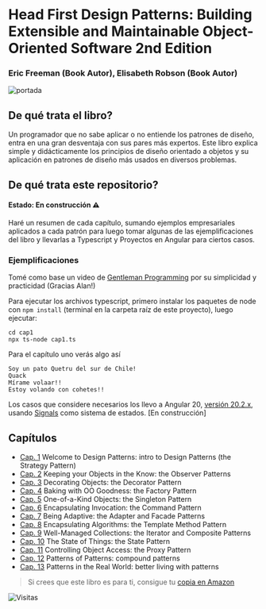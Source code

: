 
# Head First Design Patterns: Building Extensible and Maintainable Object-Oriented Software 2nd Edition 


###  Eric Freeman (Book Autor), Elisabeth Robson (Book Autor)

![portada](https://m.media-amazon.com/images/I/91quawUTiVL._SY342_.jpg)

## De qué trata el libro?

Un programador que no sabe aplicar o no entiende los patrones de diseño, entra en una gran desventaja con sus pares más expertos. Este libro explica simple y didácticamente los principios de diseño orientado a objetos y su aplicación en patrones de diseño más usados en diversos problemas.

## De qué trata este repositorio?
#### Estado: En construcción ⚠️

Haré un resumen de cada capítulo, sumando ejemplos empresariales aplicados a cada patrón para luego tomar algunas de las ejemplificaciones del libro y llevarlas a Typescript y Proyectos en Angular para ciertos casos. 

### Ejemplificaciones

Tomé como base un video de [Gentleman Programming](https://youtu.be/GIS0_1kVBEM?si=QfpuKxOOQkkH5yGf) por su simplicidad y practicidad (Gracias Alan!)

Para ejecutar los archivos typescript, primero instalar los paquetes de node con  `npm install` (terminal en la carpeta raíz de este proyecto), luego ejecutar:

```
cd cap1
npx ts-node cap1.ts
```

Para el capítulo uno verás algo así

```
Soy un pato Quetru del sur de Chile!
Quack
Mírame volaar!!
Estoy volando con cohetes!!
```

Los casos que considere necesarios los llevo a  Angular 20, [versión 20.2.x](https://v20.angular.dev/overview), usando [Signals](https://angular.dev/guide/signals) como sistema de estados. [En construcción]

## Capítulos

- [Cap. 1](cap1/Chapter1.MD) Welcome to Design Patterns: intro to Design Patterns (the Strategy Pattern)
- [Cap. 2](cap2/Chapter2.MD) Keeping your Objects in the Know: the Observer Patterns
- [Cap. 3](cap3/Chapter3.MD) Decorating Objects: the Decorator Pattern
- [Cap. 4](cap4/Chapter4.MD) Baking with OO Goodness: the Factory Pattern
- [Cap. 5](cap5/Chapter5.MD) One-of-a-Kind Objects: the Singleton Pattern
- [Cap. 6](cap6/Chapter6.MD) Encapsulating Invocation: the Command Pattern
- [Cap. 7](cap7/Chapter7.MD) Being Adaptive: the Adapter and Facade Patterns
- [Cap. 8](cap8/Chapter8.MD) Encapsulating Algorithms: the Template Method Pattern
- [Cap. 9](cap9/Chapter9.MD) Well-Managed Collections: the Iterator and Composite Patterns
- [Cap. 10](cap10/Chapter10.MD) The State of Things: the State Pattern
- [Cap. 11](cap11/Chapter11.MD) Controlling Object Access: the Proxy Pattern
- [Cap. 12](cap12/Chapter12.MD) Patterns of Patterns: compound patterns
- [Cap. 13](cap13/Chapter13.MD) Patterns in the Real World: better living with patterns

 
> Si crees que este libro es para ti, consigue tu [copia en Amazon](https://www.amazon.com/Head-First-Design-Patterns-Object-Oriented/dp/149207800X)

![Visitas](https://visitor-badge.laobi.icu/badge?page_id=fabocv.Head-First-Design-Patterns-2nd-Edition-Angular-Signals)
